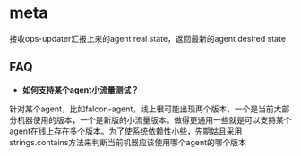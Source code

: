 # meta

接收ops-updater汇报上来的agent real state，返回最新的agent desired state

## FAQ

- **如何支持某个agent小流量测试？**

针对某个agent，比如falcon-agent，线上很可能出现两个版本，一个是当前大部分机器使用的版本，一个是新版的小流量版本。做得更通用一些就是可以支持某个agent在线上存在多个版本。为了使系统依赖性小些，先期姑且采用strings.contains方法来判断当前机器应该使用哪个agent的哪个版本